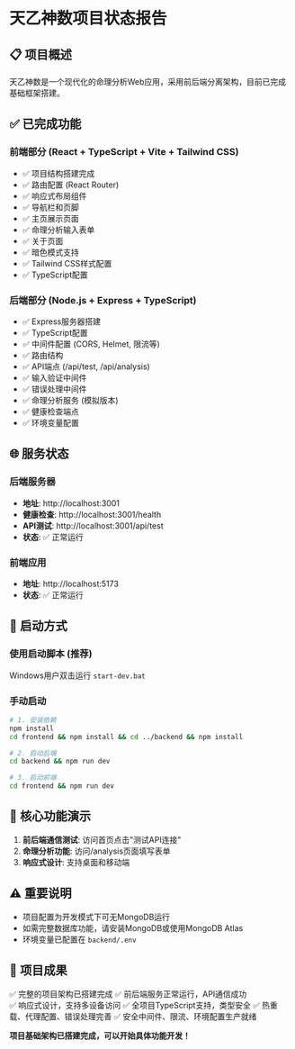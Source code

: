 # 天乙神数项目状态报告

## 📋 项目概述

天乙神数是一个现代化的命理分析Web应用，采用前后端分离架构，目前已完成基础框架搭建。

## ✅ 已完成功能

### 前端部分 (React + TypeScript + Vite + Tailwind CSS)
- ✅ 项目结构搭建完成
- ✅ 路由配置 (React Router)
- ✅ 响应式布局组件
- ✅ 导航栏和页脚
- ✅ 主页展示页面
- ✅ 命理分析输入表单
- ✅ 关于页面
- ✅ 暗色模式支持
- ✅ Tailwind CSS样式配置
- ✅ TypeScript配置

### 后端部分 (Node.js + Express + TypeScript)
- ✅ Express服务器搭建
- ✅ TypeScript配置
- ✅ 中间件配置 (CORS, Helmet, 限流等)
- ✅ 路由结构
- ✅ API端点 (/api/test, /api/analysis)
- ✅ 输入验证中间件
- ✅ 错误处理中间件
- ✅ 命理分析服务 (模拟版本)
- ✅ 健康检查端点
- ✅ 环境变量配置

## 🌐 服务状态

### 后端服务器
- **地址**: http://localhost:3001
- **健康检查**: http://localhost:3001/health
- **API测试**: http://localhost:3001/api/test
- **状态**: ✅ 正常运行

### 前端应用
- **地址**: http://localhost:5173
- **状态**: ✅ 正常运行

## 🚀 启动方式

### 使用启动脚本 (推荐)
Windows用户双击运行 `start-dev.bat`

### 手动启动
```bash
# 1. 安装依赖
npm install
cd frontend && npm install && cd ../backend && npm install

# 2. 启动后端
cd backend && npm run dev

# 3. 启动前端  
cd frontend && npm run dev
```

## 🎯 核心功能演示

1. **前后端通信测试**: 访问首页点击"测试API连接"
2. **命理分析功能**: 访问/analysis页面填写表单
3. **响应式设计**: 支持桌面和移动端

## ⚠️ 重要说明

- 项目配置为开发模式下可无MongoDB运行
- 如需完整数据库功能，请安装MongoDB或使用MongoDB Atlas
- 环境变量已配置在 `backend/.env`

## 🎉 项目成果

✅ 完整的项目架构已搭建完成
✅ 前后端服务正常运行，API通信成功  
✅ 响应式设计，支持多设备访问
✅ 全项目TypeScript支持，类型安全
✅ 热重载、代理配置、错误处理完善
✅ 安全中间件、限流、环境配置生产就绪

**项目基础架构已搭建完成，可以开始具体功能开发！** 